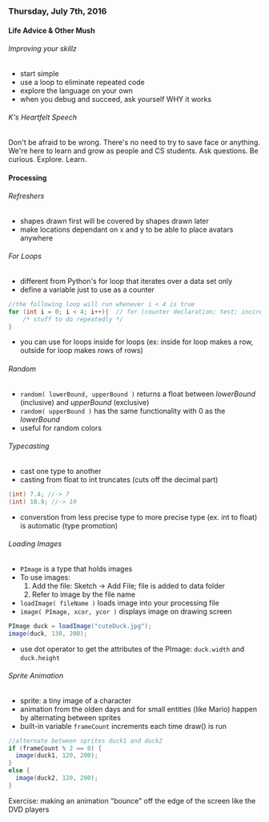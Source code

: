 
### Thursday, July 7th, 2016

#### Life Advice & Other Mush

###### Improving your skillz
* start simple
* use a loop to eliminate repeated code
* explore the language on your own
* when you debug and succeed, ask yourself WHY it works

###### K's Heartfelt Speech
Don't be afraid to be wrong. There's no need to try to save face or anything. We're here to learn and grow as people and CS students. Ask questions. Be curious. Explore. Learn. 

#### Processing

###### Refreshers
* shapes drawn first will be covered by shapes drawn later
* make locations dependant on x and y to be able to place avatars anywhere 

###### For Loops
* different from Python's for loop that iterates over a data set only
* define a variable just to use as a counter
```java
//the following loop will run whenever i < 4 is true
for (int i = 0; i < 4; i++){  // for (counter declaration; test; inccrement)
    /* stuff to do repeatedly */
}
```
* you can use for loops inside for loops (ex: inside for loop makes a row, outside for loop makes rows of rows)

###### Random
* `random( lowerBound, upperBound )` returns a float between *lowerBound* (inclusive) and *upperBound* (exclusive)
* `random( upperBound )` has the same functionality with 0 as the *lowerBound*
* useful for random colors

###### Typecasting
* cast one type to another 
* casting from float to int truncates (cuts off the decimal part)
```java
(int) 7.4; //-> 7
(int) 10.9; //-> 10
```
* converstion from less precise type to more precise type (ex. int to float) is automatic (type promotion)

###### Loading Images
* `PImage` is a type that holds images
* To use images:
  1. Add the file: Sketch -> Add File; file is added to data folder
  2. Refer to image by the file name
* `loadImage( fileName )` loads image into your processing file
* `image( PImage, xcor, ycor )` displays image on drawing screen
```java
PImage duck = loadImage("cuteDuck.jpg");
image(duck, 130, 200);
```
* use dot operator to get the attributes of the PImage: `duck.width` and `duck.height`

###### Sprite Animation
* sprite: a tiny image of a character
* animation from the olden days and for small entities (like Mario) happen by alternating between sprites
* built-in variable `frameCount` increments each time draw() is run
```java
//alternate between sprites duck1 and duck2
if (frameCount % 2 == 0) {
  image(duck1, 120, 200);
}
else {
  image(duck2, 120, 200);
}
```

Exercise: making an animation "bounce" off the edge of the screen like the DVD players
